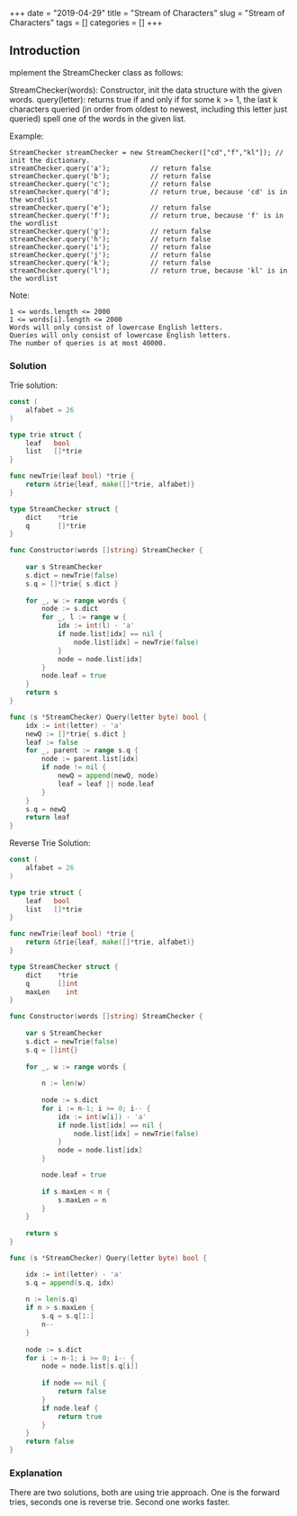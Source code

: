 +++
date = "2019-04-29"
title = "Stream of Characters"
slug = "Stream of Characters"
tags = []
categories = []
+++

## Introduction

mplement the StreamChecker class as follows:

StreamChecker(words): Constructor, init the data structure with the given words.
query(letter): returns true if and only if for some k >= 1, the last k characters queried (in order from oldest to newest, including this letter just queried) spell one of the words in the given list.
 

Example:
```
StreamChecker streamChecker = new StreamChecker(["cd","f","kl"]); // init the dictionary.
streamChecker.query('a');          // return false
streamChecker.query('b');          // return false
streamChecker.query('c');          // return false
streamChecker.query('d');          // return true, because 'cd' is in the wordlist
streamChecker.query('e');          // return false
streamChecker.query('f');          // return true, because 'f' is in the wordlist
streamChecker.query('g');          // return false
streamChecker.query('h');          // return false
streamChecker.query('i');          // return false
streamChecker.query('j');          // return false
streamChecker.query('k');          // return false
streamChecker.query('l');          // return true, because 'kl' is in the wordlist
```

Note:
```
1 <= words.length <= 2000
1 <= words[i].length <= 2000
Words will only consist of lowercase English letters.
Queries will only consist of lowercase English letters.
The number of queries is at most 40000.
```

### Solution

Trie solution:
``` go
const (
    alfabet = 26
)

type trie struct {
    leaf   bool
    list   []*trie
}

func newTrie(leaf bool) *trie {
    return &trie{leaf, make([]*trie, alfabet)}
}

type StreamChecker struct {
    dict    *trie
    q       []*trie
}

func Constructor(words []string) StreamChecker {
    
    var s StreamChecker
    s.dict = newTrie(false)
    s.q = []*trie{ s.dict }
    
    for _, w := range words {
        node := s.dict
        for _, l := range w {
            idx := int(l) - 'a'
            if node.list[idx] == nil {
                node.list[idx] = newTrie(false)
            }
            node = node.list[idx]
        }
        node.leaf = true
    }
    return s
}

func (s *StreamChecker) Query(letter byte) bool {
    idx := int(letter) - 'a'
    newQ := []*trie{ s.dict }
    leaf := false
    for _, parent := range s.q {
        node := parent.list[idx]
        if node != nil {
            newQ = append(newQ, node)
            leaf = leaf || node.leaf
        }
    }
    s.q = newQ
    return leaf
}
```

Reverse Trie Solution:
``` go
const (
    alfabet = 26
)

type trie struct {
    leaf   bool
    list   []*trie
}

func newTrie(leaf bool) *trie {
    return &trie{leaf, make([]*trie, alfabet)}
}

type StreamChecker struct {
    dict    *trie
    q       []int
    maxLen    int
}

func Constructor(words []string) StreamChecker {
    
    var s StreamChecker
    s.dict = newTrie(false)
    s.q = []int{}
    
    for _, w := range words {
        
        n := len(w)
        
        node := s.dict
        for i := n-1; i >= 0; i-- {
            idx := int(w[i]) - 'a'
            if node.list[idx] == nil {
                node.list[idx] = newTrie(false)
            }
            node = node.list[idx]            
        }

        node.leaf = true
        
        if s.maxLen < n {
            s.maxLen = n
        }
    }
    
    return s
}

func (s *StreamChecker) Query(letter byte) bool {

    idx := int(letter) - 'a'
    s.q = append(s.q, idx)
    
    n := len(s.q)
    if n > s.maxLen {
        s.q = s.q[1:]
        n--
    }    
    
    node := s.dict
    for i := n-1; i >= 0; i-- {
        node = node.list[s.q[i]]
        
        if node == nil {
            return false
        }
        if node.leaf {
            return true
        }
    }
    return false
}

```

### Explanation

There are two solutions, both are using trie approach. One is the forward tries, seconds one is reverse trie. Second one works faster.
